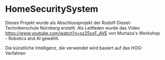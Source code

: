 # HomeSecuritySystem
Dieses Projekt wurde als Abschlussprojekt der Rudolf-Diesel-Technikerschule Nürnberg erstellt.
Als Leitfaden wurde das Video https://www.youtube.com/watch?v=sz25xxF_AVE von Murtaza's Workshop - Robotics and AI gewählt.

Die künstliche Intelligenz, die verwendet wird basiert auf das HOG-Verfahren

